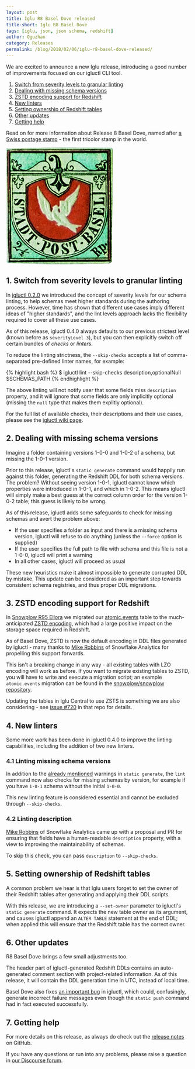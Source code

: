 ```yaml
---
layout: post
title: Iglu R8 Basel Dove released
title-short: Iglu R8 Basel Dove
tags: [iglu, json, json schema, redshift]
author: Oguzhan
category: Releases
permalink: /blog/2018/02/06/iglu-r8-basel-dove-released/
---
```


We are excited to announce a new Iglu release, introducing a good number of improvements focused on our igluctl CLI tool.

1. [Switch from severity levels to granular linting](#skip-checks)
2. [Dealing with missing schema versions](#missing-schema-versions)
3. [ZSTD encoding support for Redshift](#zstd)
4. [New linters](#new-linters)
5. [Setting ownership of Redshift tables](#set-owner)
6. [Other updates](#other-updates)
7. [Getting help](#help)

Read on for more information about Release 8 Basel Dove, named after [a Swiss postage stamp][basel-dove] - the first tricolor stamp in the world.

![basel-dove-img][basel-dove-img]

<!--more-->

<h2 id="skip-checks">1. Switch from severity levels to granular linting</h2>

In [igluctl 0.2.0][iglu-r6-release] we introduced the concept of severity levels for our schema linting, to help schemas meet higher standards during the authoring process. However, time has shown that different use cases imply different ideas of "higher standards", and the lint levels approach lacks the flexibility required to cover all these use cases.

As of this release, igluctl 0.4.0 always defaults to our previous strictest level (known before as `severityLevel 3`), but you can then explicitly switch off certain bundles of *checks* or *linters*.

To reduce the linting strictness, the `--skip-checks` accepts a list of comma-separated pre-defined linter names, for example:

{% highlight bash %}
$ igluctl lint --skip-checks description,optionalNull $SCHEMAS_PATH
{% endhighlight %}

The above linting will not notify user that some fields miss `description` property, and it will ignore that some fields are only implicitly optional (missing the `null` type that makes them explitly optional).

For the full list of available checks, their descriptions and their use cases, please see the [igluctl wiki page][linters].

<h2 id="missing-schema-versions">2. Dealing with missing schema versions</h2>

Imagine a folder containing versions 1-0-0 and 1-0-2 of a schema, but missing the 1-0-1 version.

Prior to this release, igluctl's `static generate` command would happily run against this folder, generating the Redshift DDL for both schema versions. The problem? Without seeing version 1-0-1, igluctl cannot know which properties were introduced in 1-0-1, and which in 1-0-2. This means igluctl will simply make a best guess at the correct column order for the version 1-0-2 table; this guess is likely to be wrong.

As of this release, igluctl adds some safeguards to check for missing schemas and avert the problem above:

* If the user specifies a folder as input and there is a missing schema version, igluctl will refuse to do anything (unless the `--force` option is supplied)
* If the user specifies the full path to file with schema and this file is not a 1-0-0, igluctl will print a warning
* In all other cases, igluctl will proceed as usual

These new heuristics make it almost impossible to generate corrupted DDL by mistake. This update can be considered as an important step towards consistent schema registries, and thus proper DDL migrations.

<h2 id="zstd">3. ZSTD encoding support for Redshift</h2>

In [Snowplow R95 Ellora][snowplow-r95] we migrated our [atomic.events][atomic-events] table to the much-anticipated [ZSTD encoding][zstd], which had a large positive impact on the storage space required in Redshift.

As of Basel Dove, ZSTD is now the default encoding in DDL files generated by igluctl - many thanks to [Mike Robbins][miike] of Snowflake Analytics for propelling this support forwards.

This isn't a breaking change in any way - all existing tables with LZO encoding will work as before. If you want to migrate existing tables to ZSTD, you will have to write and execute a migration script; an example `atomic.events` migration can be found in the [snowplow/snowplow repository][atomic-events-migration].

Updating the tables in Iglu Central to use ZSTS is something we are also considering - see [issue #720][iglu-central-zstd-issue] in that repo for details.

<h2 id="new-linters">4. New linters</h2>

Some more work has been done in igluctl 0.4.0 to improve the linting capabilities, including the addition of two new linters.

<h3 id="missing-linter">4.1 Linting missing schema versions</h3>

In addition to the [already mentioned](#missing-schema-versions) warnings in `static generate`, the `lint` command now also checks for missing schemas by version, for example if you have `1-0-1` schema without the initial `1-0-0`.

This new linting feature is considered essential and cannot be excluded through `--skip-checks`.

<h3 id="description-linter-2">4.2 Linting description</h3>

[Mike Robbins][miike] of Snowflake Analytics came up with a proposal and PR for ensuring that fields have a human-readable `description` property, with a view to improving the maintainability of schemas.

To skip this check, you can pass `description` to `--skip-checks`.

<h2 id="set-owner">5. Setting ownership of Redshift tables</h2>

A common problem we hear is that Iglu users forget to set the owner of their Redshift tables after generating and applying their DDL scripts.

With this release, we are introducing a `--set-owner` parameter to igluctl's `static generate` command. It expects the new table owner as its argument, and causes igluctl append an `ALTER TABLE` statement at the end of DDL; when applied this will ensure that the Redshift table has the correct owner.

<h2 id="other-updates">6. Other updates</h2>

R8 Basel Dove brings a few small adjustments too.

The header part of igluctl-generated Redshift DDLs contains an auto-generated comment section with project-related information. As of this release, it will contain the DDL generation time in UTC, instead of local time.

Basel Dove also fixes [an important bug][issue-313] in igluctl, which could, confusingly, generate incorrect failure messages even though the `static push` command had in fact executed successfully.

<h2 id="help">7. Getting help</h2>

For more details on this release, as always do check out the [release notes][release-notes] on GitHub.

If you have any questions or run into any problems, please raise a question in [our Discourse forum][discourse].

[release-notes]: https://github.com/snowplow/iglu/releases/r8-basel-dove
[discourse]: http://discourse.snowplowanalytics.com/

[basel-dove]: https://en.wikipedia.org/wiki/Basel_Dove
[basel-dove-img]: /assets/img/blog/2018/02/Basel_Dove.jpg
[zstd]: https://docs.aws.amazon.com/redshift/latest/dg/zstd-encoding.html

[snowplow-r95]: https://snowplowanalytics.com/blog/2017/11/13/snowplow-r95-ellora-released-with-zstd-support/
[atomic-events]: https://github.com/snowplow/snowplow/blob/master/4-storage/redshift-storage/sql/atomic-def.sql
[atomic-events-migration]: https://github.com/snowplow/snowplow/blob/master/4-storage/redshift-storage/sql/migrate_0.8.0_to_0.9.0.sql

[iglu-r6-release]: https://snowplowanalytics.com/blog/2016/10/07/iglu-r6-ceres-released/#severity
[schema-ddl-060-release]: https://snowplowanalytics.com/blog/2016/04/07/schema-guru-0.6.0-released-with-sql-migrations-support/
[linters]: https://github.com/snowplow/iglu/wiki/Igluctl#linters

[miike]: https://github.com/miike

[issue-313]: https://github.com/snowplow/iglu/issues/313
[iglu-central-zstd-issue]: https://github.com/snowplow/iglu-central/issues/720
